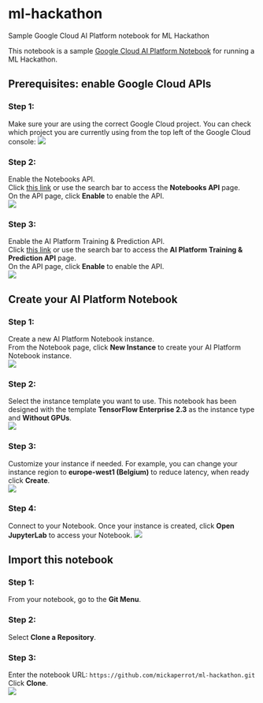 # ml-hackathon
Sample Google Cloud AI Platform notebook for ML Hackathon

This notebook is a sample [Google Cloud AI Platform Notebook](https://cloud.google.com/ai-platform-notebooks) for running a ML Hackathon.  

## Prerequisites: enable Google Cloud APIs
### Step 1:
Make sure your are using the correct Google Cloud project.
You can check which project you are currently using from the top left of the Google Cloud console:
![](https://storage.googleapis.com/mickael_public_bucket/inetum-ml-hackathon/Screenshot-CheckProject.png)
### Step 2:
Enable the Notebooks API.  
Click [this link](https://console.cloud.google.com/apis/library/notebooks.googleapis.com) or use the search bar to access the **Notebooks API** page.  
On the API page, click **Enable** to enable the API.  
![](https://storage.googleapis.com/mickael_public_bucket/inetum-ml-hackathon/Screenshot-EnableNotebooksAPI.png)
### Step 3:
Enable the AI Platform Training & Prediction API.  
Click [this link](https://console.cloud.google.com/marketplace/product/google/ml.googleapis.com) or use the search bar to access the **AI Platform Training & Prediction API** page.  
On the API page, click **Enable** to enable the API.  
![](https://storage.googleapis.com/mickael_public_bucket/inetum-ml-hackathon/Screenshot-Enable%20CAIPAIP.png)

## Create your AI Platform Notebook
### Step 1:
Create a new AI Platform Notebook instance.  
From the Notebook page, click **New Instance** to create your AI Platform Notebook instance.  
![](https://storage.googleapis.com/mickael_public_bucket/inetum-ml-hackathon/Screenshot-CreateNotebook.png)
### Step 2:
Select the instance template you want to use.
This notebook has been designed with the template **TensorFlow Enterprise 2.3** as the instance type and **Without GPUs**.  
![](https://storage.googleapis.com/mickael_public_bucket/inetum-ml-hackathon/Screenshot-SelectInstanceType.png)
### Step 3:
Customize your instance if needed.
For example, you can change your instance region to **europe-west1 (Belgium)** to reduce latency, when ready click **Create**.  
![](https://storage.googleapis.com/mickael_public_bucket/inetum-ml-hackathon/Screenshot-CreateInstance.png)
### Step 4:
Connect to your Notebook.
Once your instance is created, click **Open JupyterLab** to access your Notebook.
![](https://storage.googleapis.com/mickael_public_bucket/inetum-ml-hackathon/Screenshot-OpenNotebook.png)

## Import this notebook
### Step 1:
From your notebook, go to the **Git Menu**.  
### Step 2:
Select **Clone a Repository**.  
### Step 3:
Enter the notebook URL:  ``https://github.com/mickaperrot/ml-hackathon.git``  
Click **Clone**.  
![](https://storage.googleapis.com/mickael_public_bucket/inetum-ml-hackathon/Screenshot-CloneNotebook.png)